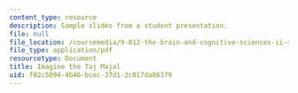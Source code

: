 ```yaml
---
content_type: resource
description: Sample slides from a student presentation.
file: null
file_location: /coursemedia/9-012-the-brain-and-cognitive-sciences-ii-spring-2006/f02c50944b46bcec37d12c017da86379_TKonkle_Presenta.pdf
file_type: application/pdf
resourcetype: Document
title: Imagine the Taj Majal
uid: f02c5094-4b46-bcec-37d1-2c017da86379
---
```

